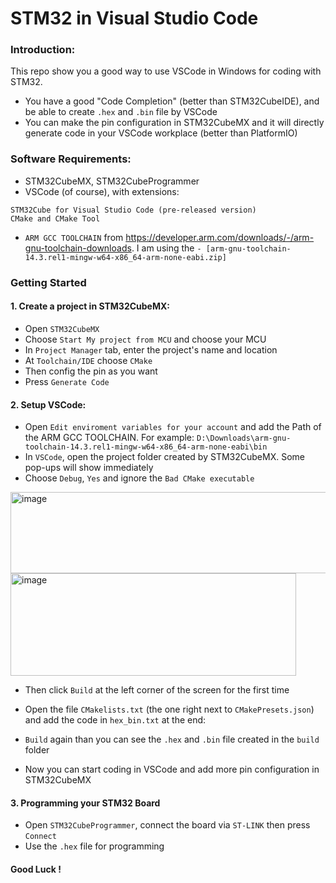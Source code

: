 # STM32 in Visual Studio Code

### Introduction: 

This repo show you a good way to use VSCode in Windows for coding with STM32.
- You have a good "Code Completion" (better than STM32CubeIDE), and be able to create `.hex` and `.bin` file by VSCode
- You can make the pin configuration in STM32CubeMX and it will directly generate code in your VSCode workplace (better than PlatformIO)
### Software Requirements: 

- STM32CubeMX, STM32CubeProgrammer
- VSCode (of course), with extensions: 

```
STM32Cube for Visual Studio Code (pre-released version)
CMake and CMake Tool
```

- `ARM GCC TOOLCHAIN` from https://developer.arm.com/downloads/-/arm-gnu-toolchain-downloads. I am using the `- [arm-gnu-toolchain-14.3.rel1-mingw-w64-x86_64-arm-none-eabi.zip]`

### Getting Started
#### 1. Create a project in STM32CubeMX:

- Open `STM32CubeMX` 
- Choose `Start My project from MCU` and choose your MCU
- In `Project Manager` tab, enter the project's name and location
- At `Toolchain/IDE` choose `CMake`
- Then config the pin as you want
- Press `Generate Code`

#### 2. Setup VSCode:

- Open `Edit enviroment variables for your account` and add the Path of the ARM GCC TOOLCHAIN. For example: `D:\Downloads\arm-gnu-toolchain-14.3.rel1-mingw-w64-x86_64-arm-none-eabi\bin`
- In `VSCode`, open the project folder created by STM32CubeMX. Some pop-ups will show immediately
- Choose `Debug`, `Yes` and ignore the `Bad CMake executable`

<img width="629" height="130" alt="image" src="https://github.com/user-attachments/assets/14521847-f4c8-4f51-b245-b81e0a661e70" />

<img width="457" height="164" alt="image" src="https://github.com/user-attachments/assets/5b919b3e-e069-4223-b15d-a1bd9f9370b4" />
 
 - Then click `Build` at the left corner of the screen for the first time
 - Open the file `CMakelists.txt` (the one right next to `CMakePresets.json`) and add the code in `hex_bin.txt` at the end:
 

- `Build` again than you can see the `.hex` and `.bin` file created in the `build` folder
- Now you can start coding in VSCode and add more pin configuration in STM32CubeMX

#### 3. Programming your STM32 Board

- Open `STM32CubeProgrammer`, connect the board via `ST-LINK` then press `Connect`
- Use the `.hex` file for programming

#### Good Luck !
